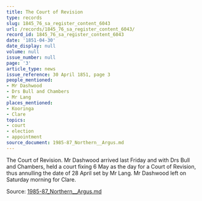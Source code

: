 ```yaml
---
title: The Court of Revision
type: records
slug: 1845_76_sa_register_content_6043
url: /records/1845_76_sa_register_content_6043/
record_id: 1845_76_sa_register_content_6043
date: '1851-04-30'
date_display: null
volume: null
issue_number: null
page: '3'
article_type: news
issue_reference: 30 April 1851, page 3
people_mentioned:
- Mr Dashwood
- Drs Bull and Chambers
- Mr Lang
places_mentioned:
- Kooringa
- Clare
topics:
- court
- election
- appointment
source_document: 1985-87_Northern__Argus.md
---
```


The Court of Revision.  Mr Dashwood arrived last Friday and with Drs Bull and Chambers, held a court fixing 6 May as the day for a Court of Revision, thus annulling the date of 28 April set by Mr Lang.  Mr Dashwood left on Saturday morning for Clare.

Source: [1985-87_Northern__Argus.md](/downloads/markdown/1985-87_Northern__Argus.md)
